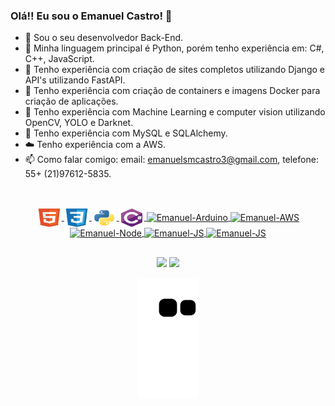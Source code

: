 ### Olá!! Eu sou o Emanuel Castro! 👋


- 🔭 Sou o seu desenvolvedor Back-End.
- 🌱 Minha linguagem principal é Python, porém tenho experiência em: C#, C++, JavaScript.
- 💫 Tenho experiência com criação de sites completos utilizando Django e API's utilizando FastAPI.
- 🐋 Tenho experiência com criação de containers e imagens Docker para criação de aplicações.
- 🤖 Tenho experiência com Machine Learning e computer vision utilizando OpenCV, YOLO e Darknet.
- 🏦 Tenho experiência com MySQL e SQLAlchemy.
- ☁️ Tenho experiência com a AWS.
- 📫 Como falar comigo: email: emanuelsmcastro3@gmail.com, telefone: 55+ (21)97612-5835.

<div align="center">
  <a href="https://github.com/emanuelsmcastro">
  
  ##
 
<div style="display: inline_block"><br>
  <img align="center" alt="Emanuel-HTML" height="30" width="40" src="https://raw.githubusercontent.com/devicons/devicon/master/icons/html5/html5-original.svg">
  <img align="center" alt="Emanuel-CSS" height="30" width="40" src="https://raw.githubusercontent.com/devicons/devicon/master/icons/css3/css3-original.svg">
  <img align="center" alt="Emanuel-Python" height="30" width="40" src="https://raw.githubusercontent.com/devicons/devicon/master/icons/python/python-original.svg">
  <img align="center" alt="Emanuel-Csharp" height="30" width="40" src="https://raw.githubusercontent.com/devicons/devicon/master/icons/csharp/csharp-original.svg">
  <img align="center" alt="Emanuel-Arduino" height="30" width="40" src="https://cdn.jsdelivr.net/gh/devicons/devicon/icons/arduino/arduino-original-wordmark.svg">
  <img align="center" alt="Emanuel-AWS" height="30" width="40" src="https://cdn.jsdelivr.net/npm/simple-icons@3.13.0/icons/amazonaws.svg">
  <img align="center" alt="Emanuel-Node" height="30" width="40" src="https://cdn.jsdelivr.net/npm/simple-icons@3.13.0/icons/node-dot-js.svg">
  <img align="center" alt="Emanuel-JS" height="30" width="40" src="https://cdn.jsdelivr.net/npm/simple-icons@3.13.0/icons/javascript.svg">
  <img align="center" alt="Emanuel-JS" height="30" width="40" src="https://cdn.jsdelivr.net/npm/simple-icons@3.13.0/icons/docker.svg">
</div>
   
  ##
 
<div> 
  <a href="https://www.instagram.com/caxtroso/" target="_blank"><img src="https://img.shields.io/badge/-Instagram-%23E4405F?style=for-the-badge&logo=instagram&logoColor=white" target="_blank"></a>
  <a href="https://www.linkedin.com/in/emanuel-castro-643515202/" target="_blank"><img src="https://img.shields.io/badge/-LinkedIn-%230077B5?style=for-the-badge&logo=linkedin&logoColor=white" target="_blank"></a> 
 
  ![Snake animation](https://github.com/emanuelsmcastro/emanuelsmcastro/blob/output/github-contribution-grid-snake.svg)
 
</div>
